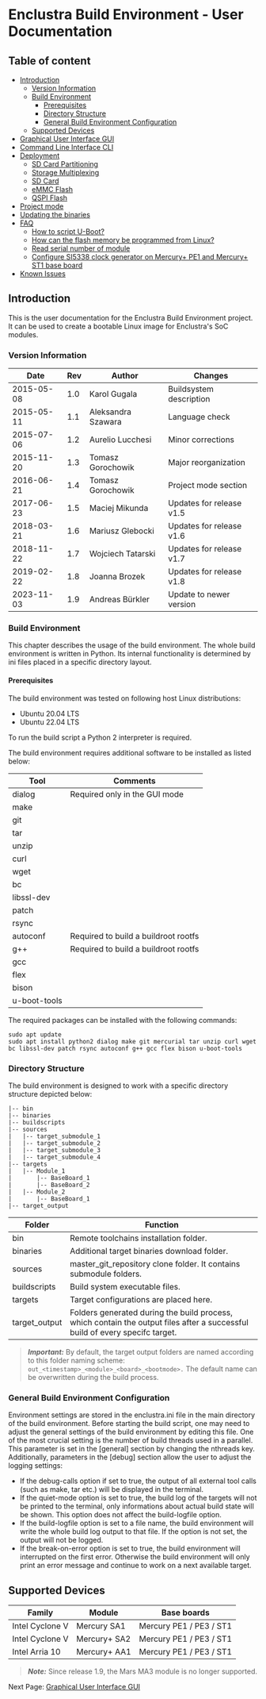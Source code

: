 # Enclustra Build Environment - User Documentation


## Table of content

* [Introduction](./1_Introduction.md)
    - [Version Information](./1_Introduction.md#version-information)
    - [Build Environment](./1_Introduction.md#build-environment)
        - [Prerequisites](./1_Introduction.md#prerequisites)
        - [Directory Structure](./1_Introduction.md#directory-structure)
        - [General Build Environment Configuration](./1_Introduction.md#general-build-environment-configuration)
    - [Supported Devices](./1_Introduction.md#supported-devices)
* [Graphical User Interface GUI](./2_GUI.md)
* [Command Line Interface CLI](./3_CLI.md)
* [Deployment](./4_Deployment.md)
    * [SD Card Partitioning](./4_Deployment.md#sd-card-paratitioning)
    * [Storage Multiplexing](./4_Deployment.md#storage-multiplexing)
    - [SD Card](./4_Deployment.md#sd-card)
    - [eMMC Flash](./4_Deployment.md#emmc-flash)
    - [QSPI Flash](./4_Deployment.md#qspi-flash)
* [Project mode](./5_Project_Mode.md)
* [Updating the binaries](./6_Binaries_Update.md)
* [FAQ](./7_FAQ.md)
    - [How to script U-Boot?](./7_FAQ.md#how-to-script-u-boot)
    - [How can the flash memory be programmed from Linux?](./7_FAQ.md#how-can-the-flash-memory-be-programmed-from-linux)
    - [Read serial number of module](./7_FAQ.md/#read-serial-number-of-module)
    - [Configure SI5338 clock generator on Mercury+ PE1 and Mercury+ ST1 base board](./7_FAQ.md/#configure-si5338-clock-generator-on-mercury-pe1-and-mercury-st1-base-board)
* [Known Issues](./8_Known_Issues.md)


## Introduction

This is the user documentation for the Enclustra Build Environment project. It can be used to create a bootable Linux image for Enclustra's SoC modules.

### Version Information

Date | Rev | Author | Changes
--- | --- | --- | --- 
2015-05-08 | 1.0 | Karol Gugala | Buildsystem description
2015-05-11 | 1.1 | Aleksandra Szawara | Language check
2015-07-06 | 1.2 | Aurelio Lucchesi | Minor corrections
2015-11-20 | 1.3 | Tomasz Gorochowik | Major reorganization
2016-06-21 | 1.4 | Tomasz Gorochowik | Project mode section
2017-06-23 | 1.5 | Maciej Mikunda | Updates for release v1.5
2018-03-21 | 1.6 | Mariusz Glebocki | Updates for release v1.6
2018-11-22 | 1.7 | Wojciech Tatarski | Updates for release v1.7
2019-02-22 | 1.8 | Joanna Brozek | Updates for release v1.8
2023-11-03 | 1.9 | Andreas Bürkler | Update to newer version


###  Build Environment

This chapter describes the usage of the build environment. The whole build environment is written in Python. Its internal functionality is determined by ini files placed in a specific directory layout.


#### Prerequisites

The build environment was tested on following host Linux distributions:

- Ubuntu 20.04 LTS
- Ubuntu 22.04 LTS

To run the build script a Python 2 interpreter is required.

The build environment requires additional software to be installed as listed below:

Tool |  Comments
--- | ---
dialog |  Required only in the GUI mode
make |
git |
tar |
unzip |
curl |
wget |
bc |
libssl-dev |
patch |
rsync |
autoconf |  Required to build a buildroot rootfs
g++ |  Required to build a buildroot rootfs
gcc |
flex |
bison |
u-boot-tools |

The required packages can be installed with the following commands:

```
sudo apt update
sudo apt install python2 dialog make git mercurial tar unzip curl wget bc libssl-dev patch rsync autoconf g++ gcc flex bison u-boot-tools
```


### Directory Structure

The build environment is designed to work with a specific directory structure depicted below:

    |-- bin
    |-- binaries
    |-- buildscripts
    |-- sources
    |   |-- target_submodule_1
    |   |-- target_submodule_2
    |   |-- target_submodule_3
    |   |-- target_submodule_4
    |-- targets
    |   |-- Module_1
    |       |-- BaseBoard_1
    |       |-- BaseBoard_2
    |   |-- Module_2
    |       |-- BaseBoard_1
    |-- target_output

Folder | Function
--- | ---
bin | Remote toolchains installation folder.
binaries | Additional target binaries download folder.
sources | master_git_repository clone folder. It contains submodule folders.
buildscripts | Build system executable files.
targets | Target configurations are placed here.
target_output | Folders generated during the build process, which contain the output files after a successful build of every specifc target.

> **_Important:_**  By default, the target output folders are named according to this folder naming scheme:
> `out_<timestamp>_<module>_<board>_<bootmode>.`
> The default name can be overwritten during the build process.


### General Build Environment Configuration

Environment settings are stored in the enclustra.ini file in the main directory of the build environment. Before starting the build script, one may need to adjust the general settings of the build environment by editing this file. One of the most crucial setting is the number of build threads used in a parallel. This parameter is set in the [general] section by changing the nthreads key. Additionally, parameters in the [debug] section allow the user to adjust the logging settings:

- If the debug-calls option if set to true, the output of all external tool calls (such as make, tar etc.) will be displayed in the terminal.
- If the quiet-mode option is set to true, the build log of the targets will not be printed to the terminal, only informations about actual build state will be shown. This option does not affect the build-logfile option.
- If the build-logfile option is set to a file name, the build environment will write the whole build log output to that file. If the option is not set, the output will not be logged.
- If the break-on-error option is set to true, the build environment will interrupted on the first error. Otherwise the build environment will only print an error message and continue to work on a next available target.


## Supported Devices

Family          | Module       | Base boards
--------------- | ------------ | --------------
Intel Cyclone V | Mercury SA1  | Mercury PE1 / PE3 / ST1
Intel Cyclone V | Mercury+ SA2 | Mercury PE1 / PE3 / ST1
Intel Arria 10  | Mercury+ AA1 | Mercury PE1 / PE3 / ST1

> **_Note:_**  Since release 1.9, the Mars MA3 module is no longer supported.


Next Page: [Graphical User Interface GUI](./2_GUI.md)
